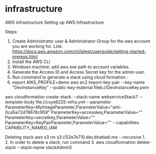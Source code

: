 # infrastructure
AWS infrastructure
Setting up AWS Infrastructure

Steps:
1. Create Administrator user & Administrator Group for the aws account you are working for. Link: https://docs.aws.amazon.com/cli/latest/userguide/getting-started-prereqs.html
2. Install the AWS CLI
3. Windows machine: add aws.exe path to account variables.
4. Generate the Access ID and Access Secret key for the admin user.
5. Run command to generate a stack using cloud formation :
6. export AWS_PROFILE=demo
aws ec2 import-key-pair --key-name "DevInstanceKey" --public-key-material fileb://DevInstanceKey.pem

aws cloudformation create-stack --stack-name webserviceStack7 --template-body file://csye6225-infra.yml --parameter ParameterKey=MyImageParameter,ParameterValue="ami-0ca5a72d78678c959" ParameterKey=accesskey,ParameterValue="" ParameterKey=secretkey,ParameterValue="" ParameterKey=KeyPairParameter,ParameterValue="" --capabilities CAPABILITY_NAMED_IAM

Deleting stack
aws s3 rm s3://52e7e710.dev.bhatiadi.me --recursive
1.  
2.  In order to delete a stack, run command 
3.  aws cloudformation delete-stack --stack-name stackAdmin5

